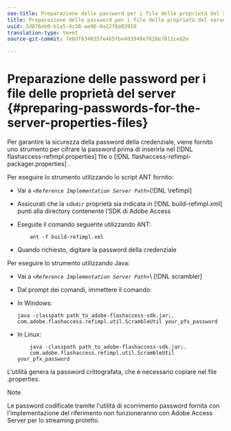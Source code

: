 ```yaml
---
seo-title: Preparazione delle password per i file delle proprietà del server
title: Preparazione delle password per i file delle proprietà del server
uuid: 2d876eb0-b1a5-4c30-ae96-0a22f6a03910
translation-type: tm+mt
source-git-commit: 7e8df034035fe465fbe403949ef828e7811ced2e

---
```



# Preparazione delle password per i file delle proprietà del server {#preparing-passwords-for-the-server-properties-files}

Per garantire la sicurezza della password della credenziale, viene fornito uno strumento per cifrare la password prima di inserirla nel [!DNL flashaccess-refimpl.properties] file o [!DNL flashaccess-refimpl-packager.properties] .

Per eseguire lo strumento utilizzando lo script ANT fornito:

* Vai a *`<Reference Implementation Server Path>`*[!DNL \refimpl]

* Assicurati che la `sdkdir` proprietà sia indicata in [!DNL build-refimpl.xml] punti alla directory contenente l’SDK di Adobe Access
* Eseguite il comando seguente utilizzando ANT:

   ```
       ant -f build-refimpl.xml
   ```

* Quando richiesto, digitare la password della credenziale

Per eseguire lo strumento utilizzando Java:

* Vai a *`<Reference Implementation Server Path>`*\ [!DNL scrambler]

* Dal prompt dei comandi, immettere il comando:

* In Windows:

   ```
   java -classpath path_to_adobe-flashaccess-sdk.jar;.  
   com.adobe.flashaccess.refimpl.util.ScrambleUtil your_pfx_password
   ```

* In Linux:

   ```
       java -classpath path_to_adobe-flashaccess-sdk.jar;.  
       com.adobe.flashaccess.refimpl.util.ScrambleUtil your_pfx_password
   ```

L&#39;utilità genera la password crittografata, che è necessario copiare nel file .properties.

>[!NOTE]
>
>Le password codificate tramite l&#39;utilità di scorrimento password fornita con l&#39;implementazione del riferimento non funzioneranno con Adobe Access Server per lo streaming protetto.

